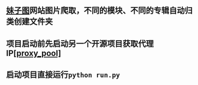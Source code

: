## [妹子图](http://www.meizitu.com)网站图片爬取，不同的模块、不同的专辑自动归类创建文件夹

## 项目启动前先启动另一个开源项目获取代理IP[__[proxy_pool]__](https://github.com/jhao104/proxy_pool)

## 启动项目直接运行`python run.py`